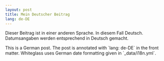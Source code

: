 ```yaml
---
layout: post
title: Mein Deutscher Beitrag
lang: de-DE
---
```


Dieser Beitrag ist in einer anderen Sprache. In diesem Fall Deutsch. Datumsangaben werden entsprechend in Deutsch gemacht.
<!--more-->
<p lang="en" markdown="1">This is a German post. The post is annotated with `lang: de-DE` in the front matter. Whiteglass uses German date formatting given in `_data/i18n.yml`.</p>
